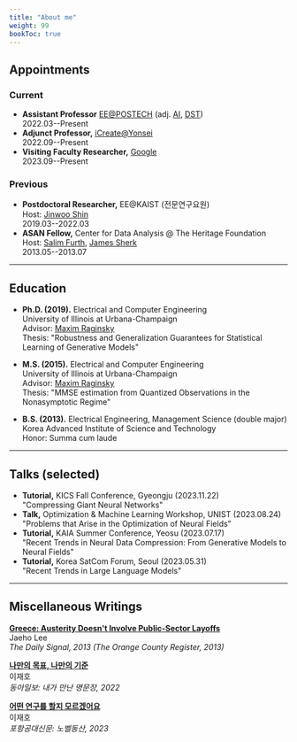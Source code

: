 ```yaml
---
title: "About me"
weight: 99
bookToc: true
---
```


## **Appointments**

### **Current**

- **Assistant Professor** [EE@POSTECH](https://ee.postech.ac.kr) (adj. [AI](https://ai.postech.ac.kr), [DST](http://sdst.dipi.co.kr/web/))  
2022.03--Present
- **Adjunct Professor,** [iCreate@Yonsei](https://www.yonsei.ac.kr/en_sc/yonsei_news.jsp?article_no=200308&mode=view)  
2022.09--Present
- **Visiting Faculty Researcher,** [Google](https://research.google)  
2023.09--Present

### **Previous**

- **Postdoctoral Researcher,** EE@KAIST (전문연구요원)  
Host: [Jinwoo Shin](https://alinlab.kaist.ac.kr)  
2019.03--2022.03
- **ASAN Fellow,** Center for Data Analysis @ The Heritage Foundation  
Host: [Salim Furth](https://www.heritage.org/staff/salim-furth), [James Sherk](https://www.heritage.org/staff/james-sherk)  
2013.05--2013.07

---

## **Education**

- **Ph.D. (2019).** Electrical and Computer Engineering  
University of Illinois at Urbana-Champaign  
Advisor: [Maxim Raginsky](https://maxim.ece.illinois.edu)  
Thesis: "Robustness and Generalization Guarantees for Statistical Learning of Generative Models"  

- **M.S. (2015).** Electrical and Computer Engineering  
University of Illinois at Urbana-Champaign  
Advisor: [Maxim Raginsky](https://maxim.ece.illinois.edu)  
Thesis: "MMSE estimation from Quantized Observations in the Nonasymptotic Regime"  

- **B.S. (2013).**  Electrical Engineering, Management Science (double major)  
Korea Advanced Institute of Science and Technology  
Honor: Summa cum laude

---

## **Talks (selected)**
- **Tutorial,** KICS Fall Conference, Gyeongju (2023.11.22)  
"Compressing Giant Neural Networks"  
- **Talk,** Optimization & Machine Learning Workshop, UNIST (2023.08.24)  
"Problems that Arise in the Optimization of Neural Fields"
- **Tutorial,** KAIA Summer Conference, Yeosu (2023.07.17)  
"Recent Trends in Neural Data Compression: From Generative Models to Neural Fields"  
- **Tutorial,** Korea SatCom Forum, Seoul (2023.05.31)  
"Recent Trends in Large Language Models"

---

## **Miscellaneous Writings**
[**Greece: Austerity Doesn't Involve Public-Sector Layoffs**](https://www.dailysignal.com/2013/06/25/greece-austerity-doesnt-involve-public-sector-layoffs/)  
Jaeho Lee  
_The Daily Signal, 2013 (The Orange County Register, 2013)_

[**나만의 목표, 나만의 기준**](https://www.donga.com/news/Opinion/article/all/20220612/113900964/9)  
이재호  
_동아일보: 내가 만난 명문장, 2022_

[**어떤 연구를 할지 모르겠어요**](http://times.postech.ac.kr/news/articleView.html?idxno=22819)  
이재호  
_포항공대신문: 노벨동산, 2023_